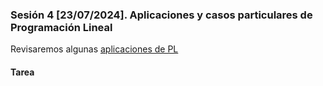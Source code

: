 ### Sesión 4 [23/07/2024]. Aplicaciones y casos particulares de Programación Lineal

Revisaremos algunas [aplicaciones de PL](https://docs.google.com/document/d/1zaAQceZ1nUFw1Bfc2RYcN87CS7_LQRJXAFDQE_BAdCM/edit?usp=sharing)

#### Tarea


